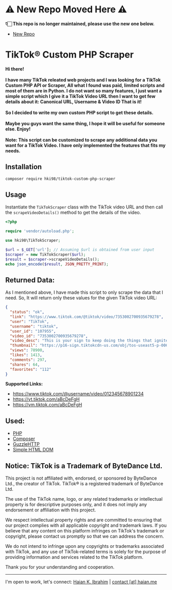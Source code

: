 # ⚠️ New Repo Moved Here ⚠️
**👇🏻 This repo is no longer maintained, please use the new one below.**
- [New Repo](https://github.com/haianibrahim/tiktok-scraper)

# TikTok® Custom PHP Scraper


**Hi there!<br><br>I have many TikTok releated web projects and I was looking for a TikTok Custom PHP API or Scraper, All what I found was paid, limited scripts and most of them are in Python. I do not want so many features, I just want a simple script which I give it a TikTok Video URL then I want to get few details about it: Canonical URL, Username & Video ID That is it!<br><br>So I decided to write my own custom PHP script to get these details.<br><br>Maybe you guys want the same thing, I hope it will be useful for someone else. Enjoy!<br><br>Note: This script can be customized to scrape any additional data you want for a TikTok Video. I have only implemented the features that fits my needs.**

## Installation
 ```bash
composer require hki98/tiktok-custom-php-scraper
 ```

## Usage

Instantiate the `TikTokScraper` class with the TikTok video URL and then call the `scrapeVideoDetails()` method to get the details of the video.

```php
<?php

require 'vendor/autoload.php';

use hki98\TikTokScraper;

$url = $_GET['url']; // Assuming $url is obtained from user input
$scraper = new TikTokScraper($url);
$result = $scraper->scrapeVideoDetails();
echo json_encode($result, JSON_PRETTY_PRINT);
```

## Returned Data:
As I mentioned above, I have made this script to only scrape the data that I need. So, It will return only these values for the given TikTok video URL:
```json
{
  "status": "ok",
  "link": "https://www.tiktok.com/@tiktok/video/7353002700935679278",
  "user": "TikTok",
  "username": "tiktok",
  "user_id": "107955",
  "video_id": "7353002700935679278",
  "video_desc": "This is your sign to keep doing the things that ignite your soul ✨ You’re destined to be your best self. #WomensMonth #PowerOfWe #JustLikeThat #Manifesting",
  "thumbnail": "https://p16-sign.tiktokcdn-us.com/obj/tos-useast5-p-0068-tx/owxlSFD9VCDevQAvkWEIjzCAOA1gdzARCmfOVA?x-expires=1712268000&x-signature=oZRVD2O2Kr1hr96YoN2r%2F15GKoM%3D",
  "views": 78900,
  "likes": 1413,
  "comments": 297,
  "shares": 64,
  "favorites": "112"
}
```

**Supported Links:**
  - https://www.tiktok.com/@username/video/012345678901234
  - https://vt.tiktok.com/aBcDeFgH
  - https://vm.tiktok.com/aBcDeFgH

## Used:
- [PHP](https://php.net/)
- [Composer](https://getcomposer.org/)
- [GuzzleHTTP](https://docs.guzzlephp.org/en/stable/)
- [Simple HTML DOM](https://simplehtmldom.sourceforge.io/docs/1.9/index.html)

## Notice: TikTok is a Trademark of ByteDance Ltd.

This project is not affiliated with, endorsed, or sponsored by ByteDance Ltd., the creator of TikTok. TikTok® is a registered trademark of ByteDance Ltd.

The use of the TikTok name, logo, or any related trademarks or intellectual property is for descriptive purposes only, and it does not imply any endorsement or affiliation with this project.

We respect intellectual property rights and are committed to ensuring that our project complies with all applicable copyright and trademark laws. If you believe that any content on this platform infringes on TikTok's trademark or copyright, please contact us promptly so that we can address the concern.

We do not intend to infringe upon any copyrights or trademarks associated with TikTok, and any use of TikTok-related terms is solely for the purpose of providing information and services related to the TikTok platform.

Thank you for your understanding and cooperation.

---
I'm open to work, let's connect: [Haian K. Ibrahim](https://linkedin.com/in/haian-k-ibrahim) | [contact [at] haian.me](mailto:contact@haian.me)
